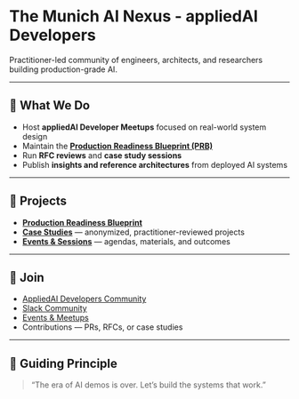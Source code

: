 # The Munich AI Nexus - appliedAI Developers

Practitioner-led community of engineers, architects, and researchers building production-grade AI.

---


## 🔹 What We Do
- Host **appliedAI Developer Meetups** focused on real-world system design  
- Maintain the **[Production Readiness Blueprint (PRB)](https://github.com/Munich-AI-Nexus/production-readiness-blueprint)**  
- Run **RFC reviews** and **case study sessions**  
- Publish **insights and reference architectures** from deployed AI systems  

---

## 🧩 Projects
- **[Production Readiness Blueprint](https://github.com/Munich-AI-Nexus/production-readiness-blueprint)**  
- **[Case Studies](https://github.com/Munich-AI-Nexus/production-readiness-blueprint/tree/main/case-studies)** — anonymized, practitioner-reviewed projects  
- **[Events & Sessions](https://github.com/Munich-AI-Nexus/production-readiness-blueprint/tree/main/events)** — agendas, materials, and outcomes  

---

## 🤝 Join
- [AppliedAI Developers Community](https://www.linkedin.com/company/appliedai-developers/?viewAsMember=true) 
- [Slack Community](https://share-eu1.hsforms.com/16DV6juahTPeVme90bZLvqA2d7pp1)
- [Events & Meetups](https://luma.com/user/appliedaidevs)  
- Contributions — PRs, RFCs, or case studies  

---


## 🧭 Guiding Principle
> “The era of AI demos is over. Let’s build the systems that work.”
